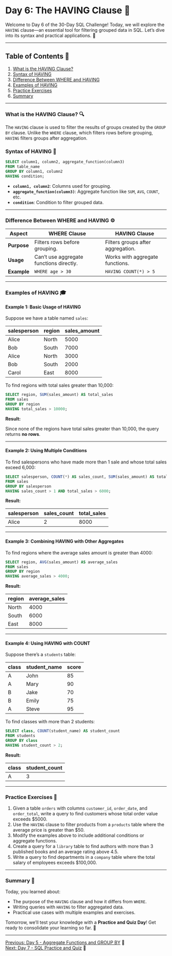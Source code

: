 # Day 6: The HAVING Clause 🎉

Welcome to Day 6 of the 30-Day SQL Challenge! Today, we will explore the `HAVING` clause—an essential tool for filtering grouped data in SQL. Let’s dive into its syntax and practical applications. 🚀

---

## Table of Contents 📖

1. [What is the HAVING Clause?](#what-is-the-having-clause-)
2. [Syntax of HAVING](#syntax-of-having-)
3. [Difference Between WHERE and HAVING](#difference-between-where-and-having-)
4. [Examples of HAVING](#examples-of-having-)
5. [Practice Exercises](#practice-exercises-)
6. [Summary](#summary-)

---

### What is the HAVING Clause? 🔍

The `HAVING` clause is used to filter the results of groups created by the `GROUP BY` clause. Unlike the `WHERE` clause, which filters rows before grouping, `HAVING` filters groups after aggregation.

### Syntax of HAVING 🔧

```sql
SELECT column1, column2, aggregate_function(column3)
FROM table_name
GROUP BY column1, column2
HAVING condition;
```

- **`column1, column2`**: Columns used for grouping.
- **`aggregate_function(column3)`**: Aggregate function like `SUM`, `AVG`, `COUNT`, etc.
- **`condition`**: Condition to filter grouped data.

---

### Difference Between WHERE and HAVING ⚙

| **Aspect**       | **WHERE Clause**                                   | **HAVING Clause**                               |
|------------------|--------------------------------------------------|------------------------------------------------|
| **Purpose**      | Filters rows before grouping.                     | Filters groups after aggregation.              |
| **Usage**        | Can’t use aggregate functions directly.           | Works with aggregate functions.                |
| **Example**      | `WHERE age > 30`                                  | `HAVING COUNT(*) > 5`                          |

---

### Examples of HAVING 🎓

#### Example 1: Basic Usage of HAVING

Suppose we have a table named `sales`:

| salesperson | region     | sales_amount |
|-------------|------------|--------------|
| Alice       | North      | 5000         |
| Bob         | South      | 7000         |
| Alice       | North      | 3000         |
| Bob         | South      | 2000         |
| Carol       | East       | 8000         |

To find regions with total sales greater than 10,000:

```sql
SELECT region, SUM(sales_amount) AS total_sales
FROM sales
GROUP BY region
HAVING total_sales > 10000;
```

**Result:**

Since none of the regions have total sales greater than 10,000, the query returns **no rows**.

---

#### Example 2: Using Multiple Conditions

To find salespersons who have made more than 1 sale and whose total sales exceed 6,000:

```sql
SELECT salesperson, COUNT(*) AS sales_count, SUM(sales_amount) AS total_sales
FROM sales
GROUP BY salesperson
HAVING sales_count > 1 AND total_sales > 6000;
```

**Result:**

| salesperson | sales_count | total_sales |
|-------------|-------------|-------------|
| Alice       | 2           | 8000        |

---

#### Example 3: Combining HAVING with Other Aggregates

To find regions where the average sales amount is greater than 4000:

```sql
SELECT region, AVG(sales_amount) AS average_sales
FROM sales
GROUP BY region
HAVING average_sales > 4000;
```

**Result:**

| region | average_sales |
|--------|---------------|
| North  | 4000          |
| South  | 6000          |
| East   | 8000          |

---

#### Example 4: Using HAVING with COUNT

Suppose there’s a `students` table:

| class  | student_name | score |
|--------|--------------|-------|
| A      | John         | 85    |
| A      | Mary         | 90    |
| B      | Jake         | 70    |
| B      | Emily        | 75    |
| A      | Steve        | 95    |

To find classes with more than 2 students:

```sql
SELECT class, COUNT(student_name) AS student_count
FROM students
GROUP BY class
HAVING student_count > 2;
```

**Result:**

| class | student_count |
|-------|---------------|
| A     | 3             |

---

### Practice Exercises 🔧

1. Given a table `orders` with columns `customer_id`, `order_date`, and `order_total`, write a query to find customers whose total order value exceeds $5000.
2. Use the `HAVING` clause to filter products from a `products` table where the average price is greater than $50.
3. Modify the examples above to include additional conditions or aggregate functions.
4. Create a query for a `library` table to find authors with more than 3 published books and an average rating above 4.5.
5. Write a query to find departments in a `company` table where the total salary of employees exceeds $100,000.

---

### Summary 🏁

Today, you learned about:

- The purpose of the `HAVING` clause and how it differs from `WHERE`.
- Writing queries with `HAVING` to filter aggregated data.
- Practical use cases with multiple examples and exercises.

Tomorrow, we’ll test your knowledge with a **Practice and Quiz Day**! Get ready to consolidate your learning so far. 🌟

---

[Previous: Day 5 - Aggregate Functions and GROUP BY](../Day-5%20Aggregate%20Functions%20and%20GROUP%20BY/Day-5_Aggregate_Functions_and_GROUP_BY.md) 🔼\
[Next: Day 7 - SQL Practice and Quiz](../Day-7%20SQL%20Practice%20and%20Quiz/Day-7_SQL_Practice_and_Quiz.md) 🔽

